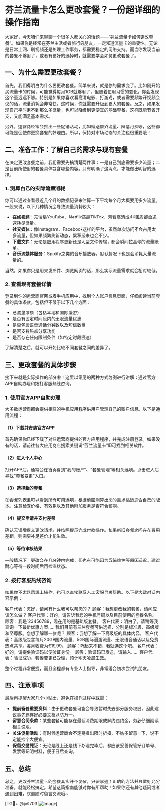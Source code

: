 # 芬兰流量卡怎么更改套餐？一份超详细的操作指南

大家好，今天咱们来聊聊一个很多人都关心的话题——“芬兰流量卡如何更改套餐”。如果你是经常在芬兰生活或者旅行的朋友，一定知道流量卡的重要性。无论是日常上网、刷视频还是处理工作事务，都需要稳定的网络支持。而当你发现当前的套餐不够用了，或者有更好的选择时，就需要学会如何更改套餐了。

## 一、为什么需要更改套餐？

首先，我们得明白为什么要更改套餐。简单来说，就是你的需求变了。比如刚开始买流量卡的时候，可能觉得每月1GB就够用了，但随着使用习惯的变化，你会发现这个量远远不够。特别是如果你喜欢看高清电影、打游戏，或者需要频繁开视频会议的话，流量消耗会非常快。这时候，你就需要升级到更大的套餐。反之，如果发现自己平时用不到那么多流量，也可以降级到更便宜的基础套餐，这样既能节省开支，又能满足基本需求。

另外，运营商经常会推出一些促销活动，比如赠送额外流量、降低月费等，这些都可能是促使你更换套餐的好理由。所以，保持对市场动态的关注也很重要哦！

## 二、准备工作：了解自己的需求与现有套餐

在决定更改套餐之前，我们需要先搞清楚两件事：一是自己到底需要多少流量；二是目前所使用的套餐具体包含哪些内容。只有明确了这两点，才能做出明智的选择。

### 1. 测算自己的实际流量消耗

你可以通过查看最近几个月的数据记录来估算一下平均每个月大概要用多少流量。一般来说，以下几种情况会导致流量消耗较大：

- **在线视频**：无论是YouTube、Netflix还是TikTok，观看高清或4K画质都会迅速耗尽流量。
- **社交媒体**：像Instagram、Facebook这样的平台，虽然单次访问不会占用太多流量，但如果频繁刷新动态，累积起来也会不少。
- **下载文件**：无论是应用程序更新还是大型文件传输，都会瞬间拉高你的流量账单。
- **音乐流媒体服务**：Spotify之类的音乐播放器，默认情况下也是会消耗大量流量的。

当然，如果你只是用来发邮件、浏览网页的话，那么实际流量需求就会相对较低。

### 2. 查看现有套餐详情

登录到你的运营商官网或者手机应用中，找到个人账户信息页面，仔细阅读当前套餐的具体条款。包括但不限于以下几个方面：

- 总流量限额（包括本地和国际漫游）
- 是否有固定时间段内的无限流量优惠
- 是否包含语音通话分钟数以及短信数量
- 是否支持热点分享功能
- 是否存在任何限制条件（如特定时段限速）

了解清楚之后，就可以开始比较不同套餐之间的差异了。

## 三、更改套餐的具体步骤

接下来就是实际操作的部分啦！这里以常见的两种方式为例进行讲解：通过官方APP自助办理和拨打客服热线咨询。

### 1. 使用官方APP自助办理

大多数运营商都会提供相应的手机应用程序供用户管理自己的账户信息。以下是通用流程：

#### （1）下载并安装官方APP

首先确保你已经下载了对应运营商提供的官方应用程序，并完成注册登录。如果没有的话，请前往各大应用商店搜索关键词“芬兰流量卡”即可找到相关软件。

#### （2）进入个人中心

打开APP后，通常会在首页看到“我的账户”、“套餐管理”等相关选项。点击进入后寻找“套餐变更”入口。

#### （3）选择新的套餐

在套餐列表里可以看到所有可用选项，根据前面测算出来的需求挑选适合自己的版本。注意检查价格、有效期以及其他附加服务是否符合预期。

#### （4）提交申请并支付差额

确认无误后提交更改请求，并按照提示完成付款操作。如果新旧套餐之间存在费用差距，则需要补足差价才能生效。

#### （5）等待审核结果

一般情况下，更改会在几分钟内完成，但也有可能因为系统维护等原因延迟。建议耐心等待一段时间后再检查状态。

### 2. 拨打客服热线咨询

如果你不太熟悉线上操作，也可以直接联系人工客服寻求帮助。以下是大致对话内容示例：

客户代表：您好，请问有什么我可以帮您的？
顾客：我想更改我的套餐，请问应该怎么做？
客户代表：好的，请告诉我您的手机号码以及目前使用的套餐名称。
顾客：我是123456789，现在用的是基础版套餐。
客户代表：明白了，请稍等我查询一下最新优惠方案……我们目前有三种套餐可供选择，分别是标准版、高级版和至尊版。您想了解哪一款呢？
顾客：我想了解一下高级版的具体内容。
客户代表：高级版包含每月20GB国内流量、5GB国际漫游流量、无限语音通话以及免费热点共享。每月收费为€19.99。
顾客：听起来不错，我就选这个吧。
客户代表：好的，请提供验证码以便验证身份。
顾客：验证码已发送，请输入……
客户代表：验证成功，套餐变更已受理，预计明天凌晨生效。

整个过程非常便捷，而且全程都有专业人士指导，非常适合初次尝试的朋友。

## 四、注意事项

最后再提醒大家几个小贴士，避免在操作过程中踩雷：

- **提前备份重要资料**：由于更改套餐可能会导致暂时失去部分服务权限，因此建议事先保存好必要文档以防万一。
- **留意合同条款**：某些套餐可能存在最低消费期限或解约违约金，务必仔细阅读相关说明。
- **关注促销活动**：有时候运营商会不定期推出限时折扣，不妨多留意一下，说不定能捡个大便宜。
- **保留交易凭证**：无论是线上还是线下办理完毕后，都应该妥善保管好订单号、发票等证明材料，便于日后查询。

## 五、总结

总之，更改芬兰流量卡的套餐其实并不复杂，只要掌握了正确的方法并且做好充分准备，就能轻松搞定。希望这篇指南能够对你有所帮助！如果你还有其他疑问或者遇到困难，欢迎随时留言交流哦~

[TG💪+ @jx0703 ![Image](https://github.com/user-attachments/assets/dbca1d08-cadb-493c-b0ec-ad6f7a83f270)]